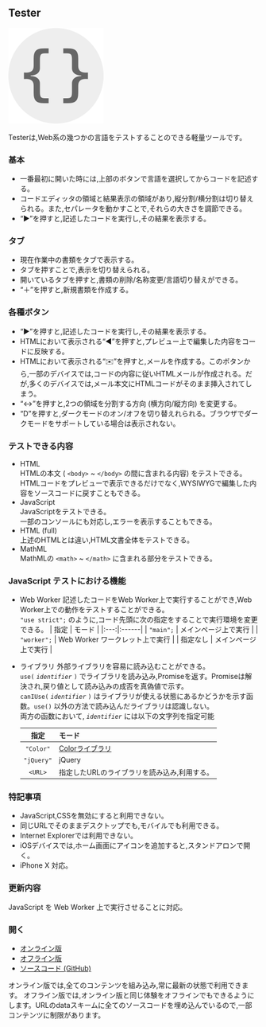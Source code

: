 ## Tester

![Tester](Icon.png "Tester")  

Testerは,Web系の幾つかの言語をテストすることのできる軽量ツールです。

### 基本
- 一番最初に開いた時には,上部のボタンで言語を選択してからコードを記述する。
- コードエディッタの領域と結果表示の領域があり,縦分割/横分割は切り替えられる。また,セパレータを動かすことで,それらの大きさを調節できる。
- “▶”を︎押すと,記述したコードを実行し,その結果を表示する。

### タブ
- 現在作業中の書類をタブで表示する。
- タブを押すことで,表示を切り替えられる。
- 開いているタブを押すと,書類の削除/名称変更/言語切り替えができる。
- “＋”を︎押すと,新規書類を作成する。

### 各種ボタン
- “▶”を︎押すと,記述したコードを実行し,その結果を表示する。
- HTMLにおいて表示される“︎◀︎”を︎押すと,プレビュー上で編集した内容をコードに反映する。
- HTMLにおいて表示される“︎✉️”を︎押すと,メールを作成する。このボタンから,一部のデバイスでは,コードの内容に従いHTMLメールが作成される。だが,多くのデバイスでは,メール本文にHTMLコードがそのまま挿入されてしまう。
- “︎↔︎”を︎押すと,2つの領域を分割する方向 (横方向/縦方向) を変更する。
- “︎D”を︎押すと,ダークモードのオン/オフを切り替えれられる。ブラウザでダークモードをサポートしている場合は表示されない。

### テストできる内容
- HTML  
	HTMLの本文 ( `<body>` ~ `</body>` の間に含まれる内容) をテストできる。HTMLコードをプレビューで表示できるだけでなく,WYSIWYGで編集した内容をソースコードに戻すこともできる。
- JavaScript  
	JavaScriptをテストできる。  
	一部のコンソールにも対応し,エラーを表示することもできる。
- HTML (full)  
	上述のHTMLとは違い,HTML文書全体をテストできる。
- MathML  
	MathMLの `<math>` ~ `</math>` に含まれる部分をテストできる。

### JavaScript テストにおける機能

- Web Worker
	記述したコードをWeb Worker上で実行することができ,Web Worker上での動作をテストすることができる。  
	`"use strict";` のように,コード先頭に次の指定をすることで実行環境を変更できる。
	| 指定 | モード |
	|:---:|:------|
	| `"main";` | メインページ上で実行 |
	| `"worker";` | Web Worker ワークレット上で実行 |
	| 指定なし | メインページ上で実行 |

- ライブラリ
	外部ライブラリを容易に読み込むことができる。  
	`use(` *`identifier`* `)` でライブラリを読み込み,Promiseを返す。Promiseは解決され,戻り値として読み込みの成否を真偽値で示す。  
	`canIUse(` *`identifier`* `)` はライブラリが使える状態にあるかどうかを示す函数。`use()` 以外の方法で読み込んだライブラリは認識しない。  
	両方の函数において, *`identifier`* には以下の文字列を指定可能

	| 指定 | モード |
	|:---:|:------|
	| `"Color"` | [Colorライブラリ](https://akimikimikimikimikimikimika.github.io/Library/Color/ "Colorライブラリ") |
	| `"jQuery"` | jQuery |
	| `<URL>` | 指定したURLのライブラリを読み込み,利用する。 |


### 特記事項
- JavaScript,CSSを無効にすると利用できない。
- 同じURLでそのままデスクトップでも,モバイルでも利用できる。
- Internet Explorerでは利用できない。
- iOSデバイスでは,ホーム画面にアイコンを追加すると,スタンドアロンで開く。
- iPhone X 対応。

### 更新内容
JavaScript を Web Worker 上で実行させることに対応。

### 開く
- [オンライン版](https://akimikimikimikimikimikimika.github.io/Tester/Tester.html "Testerオンライン版")
- [オフライン版](https://akimikimikimikimikimikimika.github.io/Tester/offline.html "Testerオフライン版")
- [ソースコード (GitHub)](https://github.com/akimikimikimikimikimikimika/Tester/ "ソースコード")

オンライン版では,全てのコンテンツを組み込み,常に最新の状態で利用できます。
オフライン版では,オンライン版と同じ体験をオフラインでもできるようにします。URLのdataスキームに全てのソースコードを埋め込んでいるので,一部コンテンツに制限があります。
